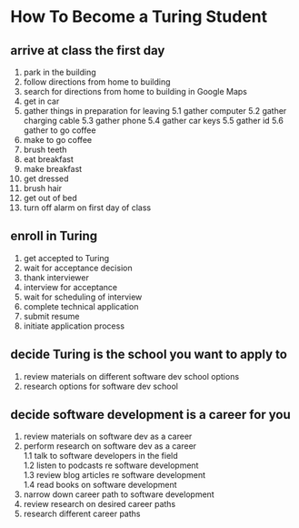 # How To Become a Turing Student

## arrive at class the first day
  1. park in the building
  2. follow directions from home to building
  3. search for directions from home to building in Google Maps
  4. get in car
  5. gather things in preparation for leaving
    5.1 gather computer
    5.2 gather charging cable
    5.3 gather phone
    5.4 gather car keys
    5.5 gather id
    5.6 gather to go coffee
  6. make to go coffee
  7. brush teeth
  8. eat breakfast
  9. make breakfast
  10. get dressed
  11. brush hair
  12. get out of bed
  13. turn off alarm on first day of class

## enroll in Turing
  1. get accepted to Turing
  2. wait for acceptance decision
  3. thank interviewer
  4. interview for acceptance
  5. wait for scheduling of interview
  6. complete technical application
  7. submit resume
  8. initiate application process

## decide Turing is the school you want to apply to
  1. review materials on different software dev school options
  2. research options for software dev school

## decide software development is a career for you
  1. review materials on software dev as a career
  2. perform research on software dev as a career  
    1.1 talk to software developers in the field  
    1.2 listen to podcasts re software development  
    1.3 review blog articles re software development  
    1.4 read books on software development  
  3. narrow down career path to software development
  4. review research on desired career paths
  5. research different career paths
